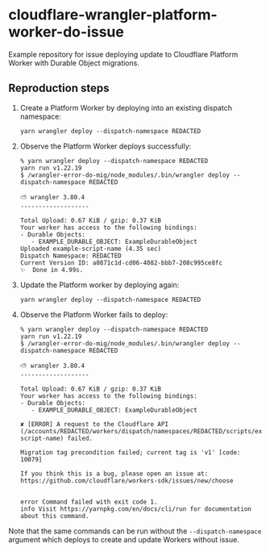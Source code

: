 # cloudflare-wrangler-platform-worker-do-issue
Example repository for issue deploying update to Cloudflare Platform Worker with Durable Object migrations.

## Reproduction steps
1. Create a Platform Worker by deploying into an existing dispatch namespace:
    ```shell
    yarn wrangler deploy --dispatch-namespace REDACTED
    ```
2. Observe the Platform Worker deploys successfully:
   ```shell
   % yarn wrangler deploy --dispatch-namespace REDACTED
   yarn run v1.22.19
   $ /wrangler-error-do-mig/node_modules/.bin/wrangler deploy --dispatch-namespace REDACTED
   
   ⛅️ wrangler 3.80.4
   -------------------
   
   Total Upload: 0.67 KiB / gzip: 0.37 KiB
   Your worker has access to the following bindings:
   - Durable Objects:
      - EXAMPLE_DURABLE_OBJECT: ExampleDurableObject
   Uploaded example-script-name (4.35 sec)
   Dispatch Namespace: REDACTED
   Current Version ID: a0871c1d-cd06-4082-bbb7-208c995ce8fc
   ✨  Done in 4.99s.
   ```
3. Update the Platform worker by deploying again:
    ```shell
    yarn wrangler deploy --dispatch-namespace REDACTED
    ```
4. Observe the Platform Worker fails to deploy:
   ```shell
   % yarn wrangler deploy --dispatch-namespace REDACTED
   yarn run v1.22.19
   $ /wrangler-error-do-mig/node_modules/.bin/wrangler deploy --dispatch-namespace REDACTED
   
   ⛅️ wrangler 3.80.4
   -------------------
   
   Total Upload: 0.67 KiB / gzip: 0.37 KiB
   Your worker has access to the following bindings:
   - Durable Objects:
      - EXAMPLE_DURABLE_OBJECT: ExampleDurableObject
   
   ✘ [ERROR] A request to the Cloudflare API (/accounts/REDACTED/workers/dispatch/namespaces/REDACTED/scripts/example-script-name) failed.
   
   Migration tag precondition failed; current tag is 'v1' [code: 10079]
   
   If you think this is a bug, please open an issue at:
   https://github.com/cloudflare/workers-sdk/issues/new/choose
   
   
   error Command failed with exit code 1.
   info Visit https://yarnpkg.com/en/docs/cli/run for documentation about this command.
   ```
   
Note that the same commands can be run without the `--dispatch-namespace` argument which deploys to create and update
Workers without issue.
